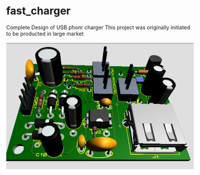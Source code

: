 # fast_charger
Complete Design of USB phonr charger
This project was originally initiated to be producted in large market

<img src="Screenshot1.PNG">
